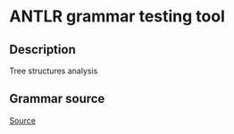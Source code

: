 # ANTLR grammar testing tool

## Description
Tree structures analysis

## Grammar source
[Source](https://github.com/belyaev-mikhail/kotlin-grammar)
